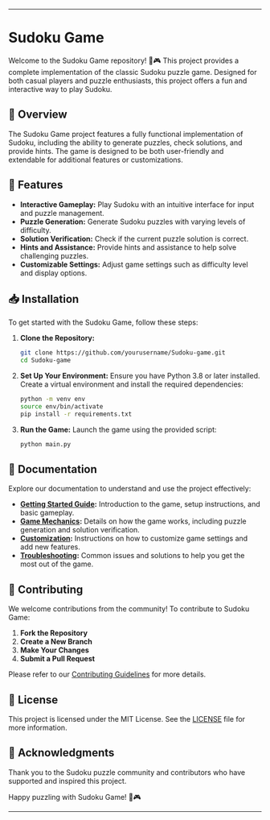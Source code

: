  

---

# Sudoku Game

Welcome to the Sudoku Game repository! 🧩🎮 This project provides a complete implementation of the classic Sudoku puzzle game. Designed for both casual players and puzzle enthusiasts, this project offers a fun and interactive way to play Sudoku.

## 📜 Overview

The Sudoku Game project features a fully functional implementation of Sudoku, including the ability to generate puzzles, check solutions, and provide hints. The game is designed to be both user-friendly and extendable for additional features or customizations.

## 🚀 Features

- **Interactive Gameplay:** Play Sudoku with an intuitive interface for input and puzzle management.
- **Puzzle Generation:** Generate Sudoku puzzles with varying levels of difficulty.
- **Solution Verification:** Check if the current puzzle solution is correct.
- **Hints and Assistance:** Provide hints and assistance to help solve challenging puzzles.
- **Customizable Settings:** Adjust game settings such as difficulty level and display options.

## 📥 Installation

To get started with the Sudoku Game, follow these steps:

1. **Clone the Repository:**
   ```bash
   git clone https://github.com/yourusername/Sudoku-game.git
   cd Sudoku-game
   ```

2. **Set Up Your Environment:**
   Ensure you have Python 3.8 or later installed. Create a virtual environment and install the required dependencies:
   ```bash
   python -m venv env
   source env/bin/activate
   pip install -r requirements.txt
   ```

3. **Run the Game:**
   Launch the game using the provided script:
   ```bash
   python main.py
   ```

## 📖 Documentation

Explore our documentation to understand and use the project effectively:

- **[Getting Started Guide](docs/getting_started.md):** Introduction to the game, setup instructions, and basic gameplay.
- **[Game Mechanics](docs/game_mechanics.md):** Details on how the game works, including puzzle generation and solution verification.
- **[Customization](docs/customization.md):** Instructions on how to customize game settings and add new features.
- **[Troubleshooting](docs/troubleshooting.md):** Common issues and solutions to help you get the most out of the game.

## 🤝 Contributing

We welcome contributions from the community! To contribute to Sudoku Game:

1. **Fork the Repository**
2. **Create a New Branch**
3. **Make Your Changes**
4. **Submit a Pull Request**

Please refer to our [Contributing Guidelines](CONTRIBUTING.md) for more details.

## 📝 License

This project is licensed under the MIT License. See the [LICENSE](LICENSE) file for more information.

## 🌟 Acknowledgments

Thank you to the Sudoku puzzle community and contributors who have supported and inspired this project.

Happy puzzling with Sudoku Game! 🧩🎮

---
 
